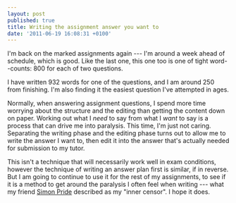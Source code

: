 ```yaml
---
layout: post
published: true
title: Writing the assignment answer you want to
date: '2011-06-19 16:08:31 +0100'
---
```

I'm back on the marked assignments again --- I'm around a week ahead of schedule, which is good. Like the last one, this one too is one of tight word--counts: 800 for each of two questions.

I have written 932 words for one of the questions, and I am around 250 from finishing. I'm also finding it the easiest question I've attempted in ages.

Normally, when answering assignment questions, I spend more time worrying about the structure and the editing than getting the content down on paper. Working out what I *need* to say from what I *want* to say is a process that can drive me into paralysis. This time, I'm just not caring. Separating the writing phase and the editing phase turns out to allow me to write the answer I want to, then edit it into the answer that's actually needed for submission to my tutor.

This isn't a technique that will necessarily work well in exam conditions, however the technique of writing an answer plan first is similar, if in reverse. But I am going to continue to use it for the rest of my assignments, to see if it is a method to get around the paralysis I often feel when writing --- what my friend [Simon Pride](https://twitter.com/#!/simon_pride) described as my "inner censor". I hope it does.
